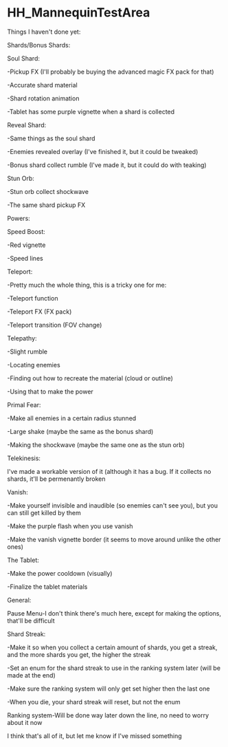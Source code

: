 # HH_MannequinTestArea

Things I haven't done yet:

Shards/Bonus Shards:

Soul Shard:

-Pickup FX (I'll probably be buying the advanced magic FX pack for that)

-Accurate shard material

-Shard rotation animation

-Tablet has some purple vignette when a shard is collected

Reveal Shard:

-Same things as the soul shard

-Enemies revealed overlay (I've finished it, but it could be tweaked)

-Bonus shard collect rumble (I've made it, but it could do with teaking)

Stun Orb:

-Stun orb collect shockwave

-The same shard pickup FX


Powers:

Speed Boost:

-Red vignette

-Speed lines

Teleport:

-Pretty much the whole thing, this is a tricky one for me:

-Teleport function

-Teleport FX (FX pack)

-Teleport transition (FOV change)

Telepathy:

-Slight rumble

-Locating enemies

-Finding out how to recreate the material (cloud or outline)

-Using that to make the power

Primal Fear:

-Make all enemies in a certain radius stunned

-Large shake (maybe the same as the bonus shard)

-Making the shockwave (maybe the same one as the stun orb)

Telekinesis:

I've made a workable version of it (although it has a bug. If it collects no shards, it'll be permenantly broken

Vanish:

-Make yourself invisible and inaudible (so enemies can't see you), but you can still get killed by them

-Make the purple flash when you use vanish

-Make the vanish vignette border (it seems to move around unlike the other ones)

The Tablet:

-Make the power cooldown (visually)

-Finalize the tablet materials

General:

Pause Menu-I don't think there's much here, except for making the options, that'll be difficult

Shard Streak:

-Make it so when you collect a certain amount of shards, you get a streak, and the more shards you get, the higher the streak

-Set an enum for the shard streak to use in the ranking system later (will be made at the end)

-Make sure the ranking system will only get set higher then the last one

-When you die, your shard streak will reset, but not the enum

Ranking system-Will be done way later down the line, no need to worry about it now

I think that's all of it, but let me know if I've missed something
